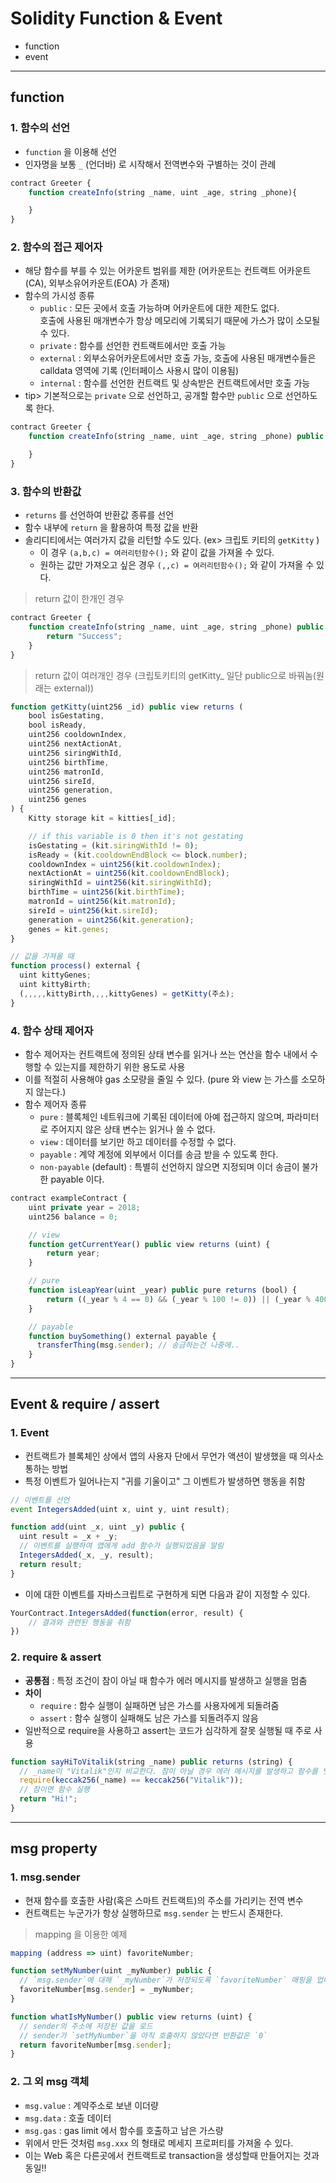 # Solidity Function & Event
  - function
  - event

---

## function
  ### 1. 함수의 선언
  - `function` 을 이용해 선언
  - 인자명을 보통 `_` (언더바) 로 시작해서 전역변수와 구별하는 것이 관례

  ```javascript
  contract Greeter {
      function createInfo(string _name, uint _age, string _phone){

      }
  }
  ```

  ### 2. 함수의 접근 제어자
  - 해당 함수를 부를 수 있는 어카운트 범위를 제한 (어카운트는 컨트랙트 어카운트(CA), 외부소유어카운트(EOA) 가 존재)
  - 함수의 가시성 종류
    - `public` : 모든 곳에서 호출 가능하며 어카운트에 대한 제한도 없다. </br>호출에 사용된 매개변수가 항상 메모리에 기록되기 때문에 가스가 많이 소모될 수 있다.
    - `private` : 함수를 선언한 컨트랙트에서만 호출 가능
    - `external` : 외부소유어카운트에서만 호출 가능, 호출에 사용된 매개변수들은 calldata 영역에 기록 (인터페이스 사용시 많이 이용됨)
    - `internal` : 함수를 선언한 컨트랙트 및 상속받은 컨트랙트에서만 호출 가능
  - tip> 기본적으로는 `private` 으로 선언하고, 공개할 함수만 `public` 으로 선언하도록 한다.

  ```javascript
  contract Greeter {
      function createInfo(string _name, uint _age, string _phone) public {

      }
  }
  ```

  ### 3. 함수의 반환값
  - `returns` 를 선언하여 반환값 종류를 선언
  - 함수 내부에 `return` 을 활용하여 특정 값을 반환
  - 솔리디티에서는 여러가지 값을 리턴할 수도 있다. (ex> 크립토 키티의 `getKitty` )
    - 이 경우 `(a,b,c) = 여러리턴함수();` 와 같이 값을 가져올 수 있다.
    - 원하는 값만 가져오고 싶은 경우 `(,,c) = 여러리턴함수();` 와 같이 가져올 수 있다.

  > return 값이 한개인 경우

  ```javascript
  contract Greeter {
      function createInfo(string _name, uint _age, string _phone) public returns(string) {
          return "Success";
      }
  }
  ```

  > return 값이 여러개인 경우 (크립토키티의 getKitty_ 일단 public으로 바꿔놈(원래는 external))

  ```javascript
  function getKitty(uint256 _id) public view returns (
      bool isGestating,
      bool isReady,
      uint256 cooldownIndex,
      uint256 nextActionAt,
      uint256 siringWithId,
      uint256 birthTime,
      uint256 matronId,
      uint256 sireId,
      uint256 generation,
      uint256 genes
  ) {
      Kitty storage kit = kitties[_id];

      // if this variable is 0 then it's not gestating
      isGestating = (kit.siringWithId != 0);
      isReady = (kit.cooldownEndBlock <= block.number);
      cooldownIndex = uint256(kit.cooldownIndex);
      nextActionAt = uint256(kit.cooldownEndBlock);
      siringWithId = uint256(kit.siringWithId);
      birthTime = uint256(kit.birthTime);
      matronId = uint256(kit.matronId);
      sireId = uint256(kit.sireId);
      generation = uint256(kit.generation);
      genes = kit.genes;
  }

  // 값을 가져올 때
  function process() external {
    uint kittyGenes;
    uint kittyBirth;
    (,,,,,kittyBirth,,,,kittyGenes) = getKitty(주소);
  }
  ```

  ### 4. 함수 상태 제어자
  - 함수 제어자는 컨트랙트에 정의된 상태 변수를 읽거나 쓰는 연산을 함수 내에서 수행할 수 있는지를 제한하기 위한 용도로 사용
  - 이를 적절히 사용해야 gas 소모량을 줄일 수 있다. (pure 와 view 는 가스를 소모하지 않는다.)
  - 함수 제어자 종류
    - `pure` : 블록체인 네트워크에 기록된 데이터에 아예 접근하지 않으며, 파라미터로 주어지지 않은 상태 변수는 읽거나 쓸 수 없다.
    - `view` : 데이터를 보기만 하고 데이터를 수정할 수 없다.
    - `payable` : 계약 계정에 외부에서 이더를 송금 받을 수 있도록 한다.
    - `non-payable` (default) : 특별히 선언하지 않으면 지정되며 이더 송금이 불가한 payable 이다.

  ```javascript
  contract exampleContract {
      uint private year = 2018;
      uint256 balance = 0;

      // view
      function getCurrentYear() public view returns (uint) {
          return year;
      }

      // pure
      function isLeapYear(uint _year) public pure returns (bool) {
          return ((_year % 4 == 0) && (_year % 100 != 0)) || (_year % 400 == 0);
      }

      // payable
      function buySomething() external payable {
        transferThing(msg.sender); // 송금하는건 나중에..
      }
  }
  ```

---

## Event & require / assert
  ### 1. Event
  - 컨트랙트가 블록체인 상에서 앱의 사용자 단에서 무언가 액션이 발생했을 때 의사소통하는 방법
  - 특정 이벤트가 일어나는지 "귀를 기울이고" 그 이벤트가 발생하면 행동을 취함

  ```javascript
  // 이벤트를 선언
  event IntegersAdded(uint x, uint y, uint result);

  function add(uint _x, uint _y) public {
    uint result = _x + _y;
    // 이벤트를 실행하여 앱에게 add 함수가 실행되었음을 알림
    IntegersAdded(_x, _y, result);
    return result;
  }
  ```

  - 이에 대한 이벤트를 자바스크립트로 구현하게 되면 다음과 같이 지정할 수 있다.

  ```javascript
  YourContract.IntegersAdded(function(error, result) {
      // 결과와 관련된 행동을 취함
  })
  ```

  ### 2. require & assert
  - __공통점__ : 특정 조건이 참이 아닐 때 함수가 에러 메시지를 발생하고 실행을 멈춤
  - __차이__
    - `require` : 함수 실행이 실패하면 남은 가스를 사용자에게 되돌려줌
    - `assert` : 함수 실행이 실패해도 남은 가스를 되돌려주지 않음
  - 일반적으로 require을 사용하고 assert는 코드가 심각하게 잘못 실행될 때 주로 사용

  ```javascript
  function sayHiToVitalik(string _name) public returns (string) {
    // _name이 "Vitalik"인지 비교한다. 참이 아닐 경우 에러 메시지를 발생하고 함수를 벗어남
    require(keccak256(_name) == keccak256("Vitalik"));
    // 참이면 함수 실행
    return "Hi!";
  }
  ```

---

## msg property
  ### 1. msg.sender
  - 현재 함수를 호출한 사람(혹은 스마트 컨트랙트)의 주소를 가리키는 전역 변수
  - 컨트랙트는 누군가가 항상 실행하므로 `msg.sender` 는 반드시 존재한다.

  > mapping 을 이용한 예제

  ```javascript
  mapping (address => uint) favoriteNumber;

  function setMyNumber(uint _myNumber) public {
    // `msg.sender`에 대해 `_myNumber`가 저장되도록 `favoriteNumber` 매핑을 업데이트
    favoriteNumber[msg.sender] = _myNumber;
  }

  function whatIsMyNumber() public view returns (uint) {
    // sender의 주소에 저장된 값을 로드
    // sender가 `setMyNumber`을 아직 호출하지 않았다면 반환값은 `0`
    return favoriteNumber[msg.sender];
  }
  ```

  ### 2. 그 외 msg 객체
  - `msg.value` : 계약주소로 보낸 이더량
  - `msg.data` : 호출 데이터
  - `msg.gas` : gas limit 에서 함수를 호출하고 남은 가스량
  - 위에서 만든 것처럼 `msg.xxx` 의 형태로 메세지 프로퍼티를 가져올 수 있다.
  - 이는 Web 혹은 다른곳에서 컨트랙트로 transaction을 생성할때 만들어지는 것과 동일!!
